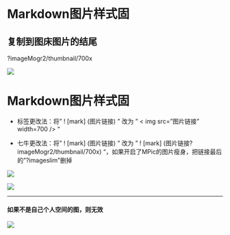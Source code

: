 # Markdown图片样式固

## 复制到图床图片的结尾

?imageMogr2/thumbnail/700x

![](http://omvbl46i3.bkt.clouddn.com/17-5-30/44854862.jpg?imageMogr2/thumbnail/700x)


# Markdown图片样式固

- 标签更改法：将” ! [mark] (图片链接) ” 改为 ” < img src=”图片链接” width=700 /> “

- 七牛更改法：将” ! [mark] (图片链接) ” 改为 ” ! [mark] (图片链接?imageMogr2/thumbnail/700x) “，如果开启了MPic的图片瘦身，把链接最后的”?imageslim”删掉

![](http://omvbl46i3.bkt.clouddn.com/17-5-30/44854862.jpg?imageMogr2/thumbnail/300x)


![](http://omvbl46i3.bkt.clouddn.com/17-5-5/79745493-file_1493956320262_5fe6.png?imageMogr2/thumbnail/300)

-------

#### 如果不是自己个人空间的图，则无效

![](http://p1.bqimg.com/567571/6e8f6a49e4e6ee51.png?imageMogr2/thumbnail/300x)
